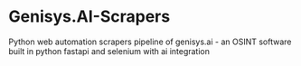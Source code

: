 # Genisys.AI-Scrapers
Python web automation scrapers pipeline of genisys.ai - an OSINT software built in python fastapi and selenium with ai integration
